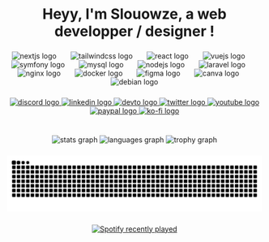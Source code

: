<h1 align="center">Heyy, I'm Slouowze, a web developper / designer !</h1>

###

<div align="center">
  <img src="https://skillicons.dev/icons?i=nextjs" height="50" alt="nextjs logo"  />
  <img width="20" />
  <img src="https://skillicons.dev/icons?i=tailwind" height="50" alt="tailwindcss logo"  />
  <img width="20" />
  <img src="https://skillicons.dev/icons?i=react" height="50" alt="react logo"  />
  <img width="20" />
  <img src="https://skillicons.dev/icons?i=vue" height="50" alt="vuejs logo"  />
  <img width="20" />
  <img src="https://skillicons.dev/icons?i=symfony" height="50" alt="symfony logo"  />
  <img width="20" />
  <img src="https://skillicons.dev/icons?i=mysql" height="50" alt="mysql logo"  />
  <img width="20" />
  <img src="https://skillicons.dev/icons?i=nodejs" height="50" alt="nodejs logo"  />
  <img width="20" />
  <img src="https://skillicons.dev/icons?i=laravel" height="50" alt="laravel logo"  />
  <img width="20" />
  <img src="https://skillicons.dev/icons?i=nginx" height="50" alt="nginx logo"  />
  <img width="20" />
  <img src="https://skillicons.dev/icons?i=docker" height="50" alt="docker logo"  />
  <img width="20" />
  <img src="https://cdn.jsdelivr.net/gh/devicons/devicon/icons/figma/figma-original.svg" height="50" alt="figma logo"  />
  <img width="20" />
  <img src="https://cdn.simpleicons.org/canva/00C4CC" height="50" alt="canva logo"  />
  <img width="20" />
  <img src="https://cdn.simpleicons.org/debian/A81D33" height="50" alt="debian logo"  />
</div>

###

<div align="center">
  <a href="https://discord.gg/SqrXNRhc" target="_blank">
    <img src="https://img.shields.io/static/v1?message=Discord&logo=discord&label=&color=7289DA&logoColor=white&labelColor=&style=for-the-badge" height="25" alt="discord logo"  />
  </a>
  <a href="https://www.linkedin.com/in/gael-pilet-77674b326/" target="_blank">
    <img src="https://img.shields.io/static/v1?message=LinkedIn&logo=linkedin&label=&color=0077B5&logoColor=white&labelColor=&style=for-the-badge" height="25" alt="linkedin logo"  />
  </a>
  <a href="https://dev.to/slouowze" target="_blank">
    <img src="https://img.shields.io/static/v1?message=dev.to&logo=dev.to&label=&color=0A0A0A&logoColor=white&labelColor=&style=for-the-badge" height="25" alt="devto logo"  />
  </a>
  <a href="https://x.com/slouowze" target="_blank">
    <img src="https://img.shields.io/static/v1?message=X%20(ex-twitter)&logo=twitter&label=&color=0A0A0A&logoColor=white&labelColor=&style=for-the-badge" height="25" alt="twitter logo"  />
  </a>
  <a href="https://www.youtube.com/@aevn.slouowze" target="_blank">
    <img src="https://img.shields.io/static/v1?message=Youtube&logo=youtube&label=&color=FF0000&logoColor=white&labelColor=&style=for-the-badge" height="25" alt="youtube logo"  />
  </a>
  <a href="https://www.paypal.com/paypalme/slouowzee" target="_blank">
    <img src="https://img.shields.io/static/v1?message=PayPal&logo=paypal&label=&color=00457C&logoColor=white&labelColor=&style=for-the-badge" height="25" alt="paypal logo"  />
  </a>
  <a href="https://ko-fi.com/slouu" target="_blank">
    <img src="https://img.shields.io/static/v1?message=Ko-fi&logo=ko-fi&label=&color=F16061&logoColor=white&labelColor=&style=for-the-badge" height="25" alt="ko-fi logo"  />
  </a>
</div>

###

<br clear="both">

<div align="center">
  <img src="https://github-readme-stats.vercel.app/api?username=slouowzee&hide_title=false&hide_rank=true&show_icons=true&include_all_commits=true&count_private=true&disable_animations=true&theme=react&locale=en&hide_border=false&order=1&custom_title=Look%20at%20my%20stats%20!" height="150" alt="stats graph"  />
  <img src="https://github-readme-stats.vercel.app/api/top-langs?username=slouowzee&locale=en&hide_title=false&layout=compact&card_width=320&langs_count=8&theme=react&hide_border=false&order=2&custom_title=Speaking%20a%20lot%20!" height="150" alt="languages graph"  />
  <img src="https://github-profile-trophy.vercel.app?username=slouowzee&theme=dracula&column=-1&row=1&margin-w=8&margin-h=8&no-bg=false&no-frame=false&order=4" height="150" alt="trophy graph"  />
</div>

###

<img src="https://raw.githubusercontent.com/slouowzee/slouowzee/output/snake.svg" alt="Snake animation" />

###

<div align="center">
  <a href="https://open.spotify.com/user/31v2yjiat6cdn4sskxacer2aiz6m">
    <img src="https://spotify-recently-played-readme.vercel.app/api?user=31v2yjiat6cdn4sskxacer2aiz6m&count=3&unique=false" alt="Spotify recently played"  />
  </a>
</div>

###
